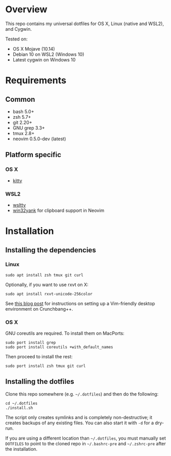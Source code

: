 # Overview

This repo contains my universal dotfiles for OS X, Linux (native and WSL2),
and Cygwin.

Tested on:

* OS X Mojave (10.14)
* Debian 10 on WSL2 (Windows 10)
* Latest cygwin on Windows 10


# Requirements

## Common

- bash 5.0+
- zsh 5.7+
- git 2.20+
- GNU grep 3.3+
- tmux 2.8+
- neovim 0.5.0-dev (latest)

## Platform specific

### OS X

- [kitty](https://sw.kovidgoyal.net/kitty/)

### WSL2

- [wsltty](https://github.com/mintty/wsltty)
- [win32yank](https://github.com/equalsraf/win32yank) for clipboard
support in Neovim


# Installation

## Installing the dependencies

### Linux

```
sudo apt install zsh tmux git curl
```

Optionally, if you want to use rxvt on X:

```
sudo apt install rxvt-unicode-256color
```

See [this blog post](https://blog.johnnovak.net/2016/11/13/a-minimalist-openbox-desktop-for-vim-freaks/)
for instructions on setting up a Vim-friendly desktop environment on
Crunchbang++.


### OS X

GNU coreutils are required. To install them on MacPorts:

```
sudo port install grep
sudo port install coreutils +with_default_names
```

Then proceed to install the rest:

```
sudo port install zsh tmux git curl
```


## Installing the dotfiles

Clone this repo somewhere (e.g. `~/.dotfiles`) and then do the following:

```
cd ~/.dotfiles
./install.sh
```

The script only creates symlinks and is completely non-destructive; it creates
backups of any existing files. You can also start it with `-d` for a dry-run.

If you are using a different location than `~/.dotfiles`, you must manually
set `DOTFILES` to point to the cloned repo in `~/.bashrc-pre` and
`~/.zshrc-pre` after the installation.


